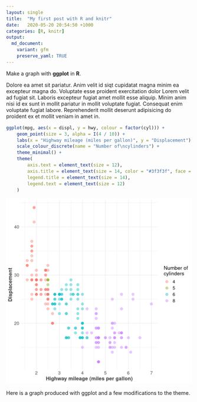 ```yaml
---
layout: single
title:  "My first post with R and knitr"
date:   2020-05-20 20:54:50 +1000
categories: [R, knitr]
output:
  md_document:
    variant: gfm
    preserve_yaml: TRUE
---
```


Make a graph with **ggplot** in **R**.



Dolore ea amet sit pariatur. Anim velit id siqt cupidatat magna minim ea excepteur magna do. Voluptate esse proident exercitation dolor Lorem velit ad fugiat sit. Laboris excepteur fugiat amet mollit esse aliquip. Minim anim nisi id ex sunt in mollit pariatur in mollit voluptate fugiat. Consequat enim voluptate fugiat labore. Reprehenderit mollit deserunt adipisicing do proident ex et mollit veniam in amet in.




```r
ggplot(mpg, aes(x = displ, y = hwy, colour = factor(cyl))) +
    geom_point(size = 3, alpha = I(4 / 10)) +
    labs(x = "Highway mileage (miles per gallon)", y = "Displacement") +
    scale_colour_discrete(name = "Number of\ncylinders") +
    theme_minimal() +
    theme(
        axis.text = element_text(size = 12),
        axis.title = element_text(size = 14, color = "#3f3f3f", face = "bold"),
        legend.title = element_text(size = 14),
        legend.text = element_text(size = 12)
    )
```

![plot of chunk typical_graph](/assets/img/r_figs/typical_graph-1.png)

Here is a graph produced with ggplot and a few modifications to the theme.
